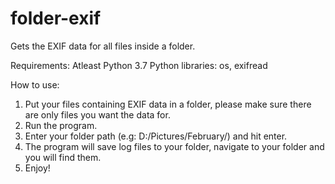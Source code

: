 # folder-exif
Gets the EXIF data for all files inside a folder.

Requirements:
Atleast Python 3.7
Python libraries: os, exifread

How to use:
1. Put your files containing EXIF data in a folder, please make sure there are only files you want the data for.
2. Run the program.
3. Enter your folder path (e.g: D:/Pictures/February/) and hit enter.
4. The program will save log files to your folder, navigate to your folder and you will find them.
5. Enjoy!

